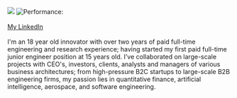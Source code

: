 ![](https://komarev.com/ghpvc/?username=oskccy&color=brightgreen) 
![Performance:](https://img.shields.io/badge/Latest%20performance%20review-5/5-red?style=flat)
<br>
<br>
<a href="https://www.linkedin.com/in/oscar-sharaz/">My LinkedIn<a/>
<br>
<br>
I'm an 18 year old innovator with over two years of paid full-time engineering and research experience; having started my first paid full-time junior engineer position at 15 years old. I’ve collaborated on large-scale projects with CEO's, investors, clients, analysts and managers of various business architectures; from high-pressure B2C startups to large-scale B2B engineering firms, my passion lies in quantitative finance, artificial intelligence, aerospace, and software engineering. 

